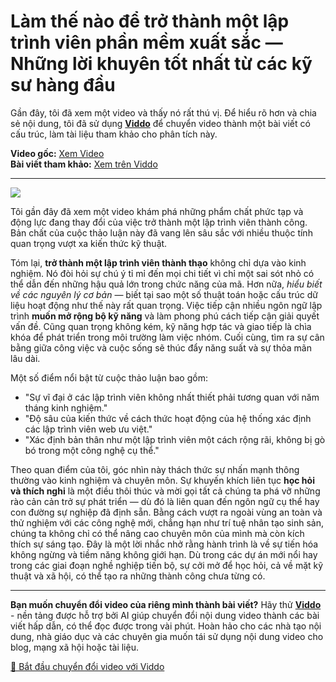 # Làm thế nào để trở thành một lập trình viên phần mềm xuất sắc — Những lời khuyên tốt nhất từ các kỹ sư hàng đầu

Gần đây, tôi đã xem một video và thấy nó rất thú vị. Để hiểu rõ hơn và chia sẻ nội dung, tôi đã sử dụng **[Viddo](https://viddo.pro/)** để chuyển video thành một bài viết có cấu trúc, làm tài liệu tham khảo cho phân tích này.

**Video gốc:** [Xem Video](https://www.youtube.com/watch?v=suATPK45sjk)  
**Bài viết tham khảo:** [Xem trên Viddo](https://viddo.pro/zh/video-result/5e13f14e-8bc1-4131-81f1-2a5c9b9957cc)

---

![](https://www.youtube.com/embed/suATPK45sjk)

Tôi gần đây đã xem một video khám phá những phẩm chất phức tạp và động lực đang thay đổi của việc trở thành một lập trình viên thành công. Bản chất của cuộc thảo luận này đã vang lên sâu sắc với nhiều thuộc tính quan trọng vượt xa kiến thức kỹ thuật.

Tóm lại, **trở thành một lập trình viên thành thạo** không chỉ dựa vào kinh nghiệm. Nó đòi hỏi sự chú ý tỉ mỉ đến mọi chi tiết vì chỉ một sai sót nhỏ có thể dẫn đến những hậu quả lớn trong chức năng của mã. Hơn nữa, *hiểu biết về các nguyên lý cơ bản* — biết tại sao một số thuật toán hoặc cấu trúc dữ liệu hoạt động như thế này rất quan trọng. Việc tiếp cận nhiều ngôn ngữ lập trình **muốn mở rộng bộ kỹ năng** và làm phong phú cách tiếp cận giải quyết vấn đề. Cũng quan trọng không kém, kỹ năng hợp tác và giao tiếp là chìa khóa để phát triển trong môi trường làm việc nhóm. Cuối cùng, tìm ra sự cân bằng giữa công việc và cuộc sống sẽ thúc đẩy năng suất và sự thỏa mãn lâu dài.

Một số điểm nổi bật từ cuộc thảo luận bao gồm:
- "Sự vĩ đại ở các lập trình viên không nhất thiết phải tương quan với năm tháng kinh nghiệm."
- "Độ sâu của kiến thức về cách thức hoạt động của hệ thống xác định các lập trình viên web ưu việt."
- "Xác định bản thân như một lập trình viên một cách rộng rãi, không bị gò bó trong một công nghệ cụ thể."

Theo quan điểm của tôi, góc nhìn này thách thức sự nhấn mạnh thông thường vào kinh nghiệm và chuyên môn. Sự khuyến khích liên tục **học hỏi và thích nghi** là một điều thôi thúc và mời gọi tất cả chúng ta phá vỡ những rào cản cản trở sự phát triển — dù đó là liên quan đến ngôn ngữ cụ thể hay con đường sự nghiệp đã định sẵn. Bằng cách vượt ra ngoài vùng an toàn và thử nghiệm với các công nghệ mới, chẳng hạn như trí tuệ nhân tạo sinh sản, chúng ta không chỉ có thể nâng cao chuyên môn của mình mà còn kích thích sự sáng tạo. Đây là một lời nhắc nhở rằng hành trình là về sự tiến hóa không ngừng và tiềm năng không giới hạn. Dù trong các dự án mới nổi hay trong các giai đoạn nghề nghiệp tiến bộ, sự cởi mở để học hỏi, cả về mặt kỹ thuật và xã hội, có thể tạo ra những thành công chưa từng có.

---

**Bạn muốn chuyển đổi video của riêng mình thành bài viết?** Hãy thử **[Viddo](https://viddo.pro/)** - nền tảng được hỗ trợ bởi AI giúp chuyển đổi nội dung video thành các bài viết hấp dẫn, có thể đọc được trong vài phút. Hoàn hảo cho các nhà tạo nội dung, nhà giáo dục và các chuyên gia muốn tái sử dụng nội dung video cho blog, mạng xã hội hoặc tài liệu.

[🚀 Bắt đầu chuyển đổi video với Viddo](https://viddo.pro/)